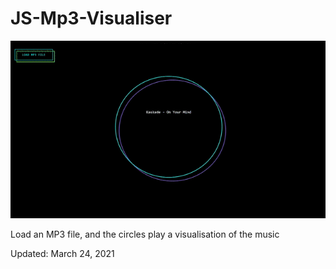 # JS-Mp3-Visualiser

<img src="kaskade.gif">
<p>Load an MP3 file, and the circles play a visualisation of the music</p>
<p>Updated: March 24, 2021 </p>
